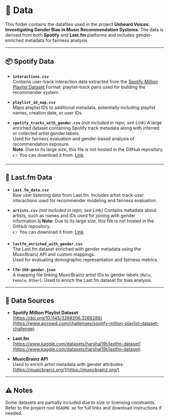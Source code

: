 # 📁 Data

This folder contains the datafiles used in the project **Unheard Voices: Investigating Gender Bias in Music Recommendation Systems**. The data is derived from both **Spotify** and **Last.fm** platforms and includes gender-enriched metadata for fairness analysis.

---

## 📦 Spotify Data

- **`interactions.csv`**  
  Contains user-track interaction data extracted from the [Spotify Million Playlist Dataset](https://www.aicrowd.com/challenges/spotify-million-playlist-dataset-challenge) 
  Format: playlist-track pairs used for building the recommender system.

- **`playlist_id_map.csv`**  
  Maps playlist IDs to additional metadata, potentially including playlist names, creation date, or user IDs.

- **`spotify_tracks_with_gender.csv`** *(not included in repo, see Link)*
  A large enriched dataset containing Spotify track metadata along with inferred or collected artist gender labels.  
  Used for fairness evaluation and gender-based analysis of recommendation exposure.  
  **Note**: Due to its large size, this file is not hosted in the GitHub repository.  
  👉 You can download it from: [Link](https://drive.google.com/file/d/1OZaKaUnG8-s9NwfGRnnc0ApUB14Rewah/view?usp=drive_link)
  
---

## 🎵 Last.fm Data

- **`Last.fm_data.csv`**  
  Raw user listening data from Last.fm. Includes artist-track-user interactions used for recommender modeling and fairness evaluation.

- **`artists.csv`**  *(not included in repo, see Link)*
  Contains metadata about artists, such as names and IDs used for joining with gender information.lij
  **Note**: Due to its large size, this file is not hosted in the GitHub repository.  
  👉 You can download it from: [Link](https://drive.google.com/file/d/1z8mnEmztfy_FqOv1R71fC5KXesjNmU_u/view?usp=drive_link)
  
- **`lastfm_enriched_with_gender.csv`**  
  The Last.fm dataset enriched with gender metadata using the MusicBrainz API and custom mappings.  
  Used for evaluating demographic representation and fairness metrics.

- **`lfm-360-gender.json`**  
  A mapping file linking MusicBrainz artist IDs to gender labels (`Male`, `Female`, `Other`). Used to enrich the Last.fm dataset for bias analysis.

---

## 🔗 Data Sources

- **Spotify Million Playlist Dataset**  
  [https://doi.org/10.1145/3269206.3269288](https://www.aicrowd.com/challenges/spotify-million-playlist-dataset-challenge)

- **Last.fm**  
  [https://www.kaggle.com/datasets/harshal19t/lastfm-dataset](https://www.kaggle.com/datasets/harshal19t/lastfm-dataset)

- **MusicBrainz API**  
  Used to enrich artist metadata with gender attributes: [https://musicbrainz.org/](https://musicbrainz.org/)

---

## ⚠️ Notes

Some datasets are partially included due to size or licensing constraints. Refer to the project root `README.md` for full links and download instructions if needed.


